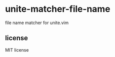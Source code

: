 unite-matcher-file-name
=======================

file name matcher for unite.vim

license
-------

MIT license
